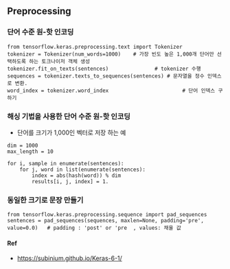 ## Preprocessing

### 단어 수준 원-핫 인코딩
```
from tensorflow.keras.preprocessing.text import Tokenizer
tokenizer = Tokenizer(num_words=1000)    # 가장 빈도 높은 1,000개 단어만 선택하도록 하는 토크나이저 객체 생성
tokenizer.fit_on_texts(sentences)               # tokenizer 수행
sequences = tokenizer.texts_to_sequences(sentences) # 문자열을 정수 인덱스로 변환.
word_index = tokenizer.word_index                        # 단어 인덱스 구하기
```

### 해싱 기법을 사용한 단어 수준 원-핫 인코딩
- 단어를 크기가 1,000인 벡터로 저장 하는 예 
```
dim = 1000
max_length = 10

for i, sample in enumerate(sentences):
    for j, word in list(enumerate(sentences):
        index = abs(hash(word)) % dim
        results[i, j, index] = 1.

```

### 동일한 크기로 문장 만들기
```
from tensorflow.keras.preprocessing.sequence import pad_sequences
sentences = pad_sequences(sequences, maxlen=None, padding='pre', value=0.0)   # padding : 'post' or 'pre  , values: 채울 값

```


#### Ref
- https://subinium.github.io/Keras-6-1/
